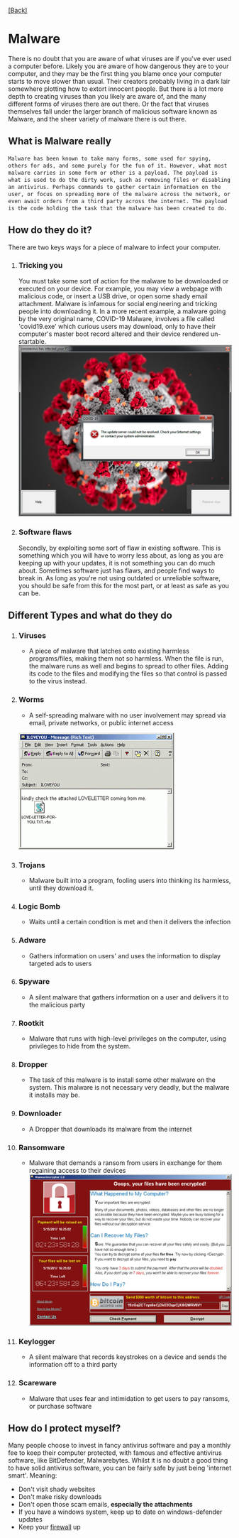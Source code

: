[[Back]](../)

# Malware
There is no doubt that you are aware of what viruses are if you've ever used a computer before. Likely you are aware of how dangerous they are to your computer, and they may be the first thing you blame once your computer starts to move slower than usual. Their creators probably living in a dark lair somewhere plotting how to extort innocent people. But there is a lot more depth to creating viruses than you likely are aware of, and the many different forms of viruses there are out there. Or the fact that viruses themselves fall under the larger branch of malicious software known as Malware, and the sheer variety of malware there is out there.

## What is Malware really
    Malware has been known to take many forms, some used for spying, others for ads, and some purely for the fun of it. However, what most malware carries in some form or other is a payload. The payload is what is used to do the dirty work, such as removing files or disabling an antivirus. Perhaps commands to gather certain information on the user, or focus on spreading more of the malware across the network, or even await orders from a third party across the internet. The payload is the code holding the task that the malware has been created to do. 

## How do they do it?
There are two keys ways for a piece of malware to infect your computer.
1. ### Tricking you
    You must take some sort of action for the malware to be downloaded or executed on your device. For example, you may view a webpage with malicious code, or insert a USB drive, or open some shady email attachment. Malware is infamous for social engineering and tricking people into downloading it. In a more recent example, a malware going by the very original name, COVID-19 Malware, involves a file called 'covid19.exe' which curious users may download, only to have their computer's master boot record altered and their device rendered un-startable.
    ![1](./images/coronaimage.png)

1. ### Software flaws
    Secondly, by exploiting some sort of flaw in existing software. This is something which you will have to worry less about, as long as you are keeping up with your updates, it is not something you can do much about. Sometimes software just has flaws, and people find ways to break in. As long as you're not using outdated or unreliable software, you should be safe from this for the most part, or at least as safe as you can be.

## Different Types and what do they do
1. ### Viruses
    * A piece of malware that latches onto existing harmless programs/files, making them not so harmless. When the file is run, the malware runs as well and begins to spread to other files. Adding its code to the files and modifying the files so that control is passed to the virus instead.
1. ### Worms
    * A self-spreading malware with no user involvement may spread via email, private networks, or public internet access
    
    ![1](./images/iloveyou.gif)

1. ### Trojans
    * Malware built into a program, fooling users into thinking its harmless, until they download it. 
1. ### Logic Bomb
    * Waits until a certain condition is met and then it delivers the infection
1. ### Adware
    * Gathers information on users' and uses the information to display targeted ads to users
1. ### Spyware
    * A silent malware that gathers information on a user and delivers it to the malicious party
1. ### Rootkit
    * Malware that runs with high-level privileges on the computer, using privileges to hide from the system.
1. ### Dropper
    * The task of this malware is to install some other malware on the system. This malware is not necessary very deadly, but the malware it installs may be.
1. ### Downloader
    * A Dropper that downloads its malware from the internet
1. ### Ransomware
    * Malware that demands a ransom from users in exchange for them regaining access to their devices![1](./images/RTX35YNS-1024x765.jpg)
1. ### Keylogger
    * A silent malware that records keystrokes on a device and sends the information off to a third party
1. ### Scareware
    * Malware that uses fear and intimidation to get users to pay ransoms, or purchase software

## How do I protect myself?
Many people choose to invest in fancy antivirus software and pay a monthly fee to keep their computer protected, with famous and effective antivirus software, like BitDefender, Malwarebytes. Whilst it is no doubt a good thing to have solid antivirus software, you can be fairly safe by just being 'internet smart'. Meaning:
* Don't visit shady websites
* Don't make risky downloads
* Don't open those scam emails, **especially the attachments**
* If you have a windows system, keep up to date on windows-defender updates 
* Keep your [firewall](./firewalls.md) up
